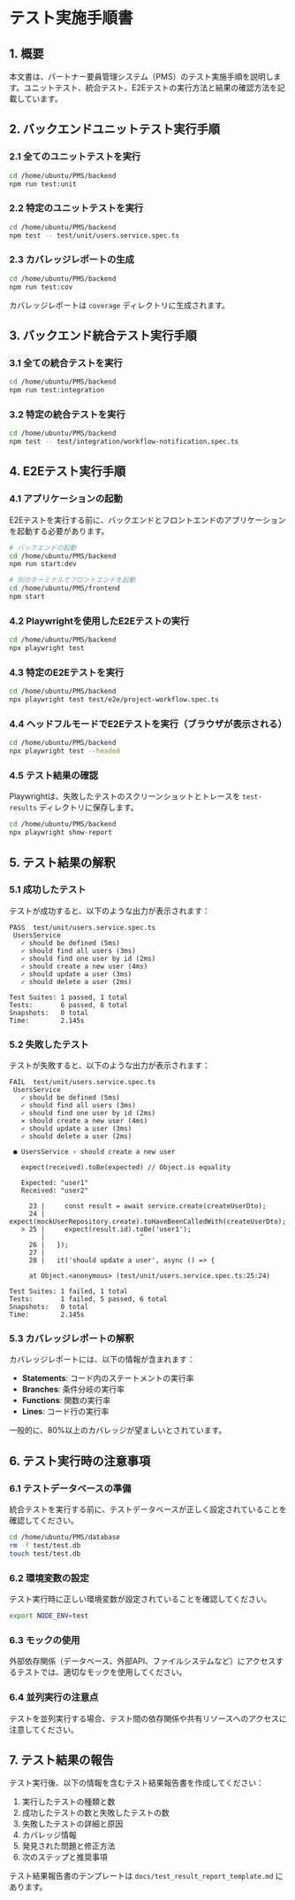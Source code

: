# テスト実施手順書

## 1. 概要

本文書は、パートナー要員管理システム（PMS）のテスト実施手順を説明します。ユニットテスト、統合テスト、E2Eテストの実行方法と結果の確認方法を記載しています。

## 2. バックエンドユニットテスト実行手順

### 2.1 全てのユニットテストを実行

```bash
cd /home/ubuntu/PMS/backend
npm run test:unit
```

### 2.2 特定のユニットテストを実行

```bash
cd /home/ubuntu/PMS/backend
npm test -- test/unit/users.service.spec.ts
```

### 2.3 カバレッジレポートの生成

```bash
cd /home/ubuntu/PMS/backend
npm run test:cov
```

カバレッジレポートは `coverage` ディレクトリに生成されます。

## 3. バックエンド統合テスト実行手順

### 3.1 全ての統合テストを実行

```bash
cd /home/ubuntu/PMS/backend
npm run test:integration
```

### 3.2 特定の統合テストを実行

```bash
cd /home/ubuntu/PMS/backend
npm test -- test/integration/workflow-notification.spec.ts
```

## 4. E2Eテスト実行手順

### 4.1 アプリケーションの起動

E2Eテストを実行する前に、バックエンドとフロントエンドのアプリケーションを起動する必要があります。

```bash
# バックエンドの起動
cd /home/ubuntu/PMS/backend
npm run start:dev

# 別のターミナルでフロントエンドを起動
cd /home/ubuntu/PMS/frontend
npm start
```

### 4.2 Playwrightを使用したE2Eテストの実行

```bash
cd /home/ubuntu/PMS/backend
npx playwright test
```

### 4.3 特定のE2Eテストを実行

```bash
cd /home/ubuntu/PMS/backend
npx playwright test test/e2e/project-workflow.spec.ts
```

### 4.4 ヘッドフルモードでE2Eテストを実行（ブラウザが表示される）

```bash
cd /home/ubuntu/PMS/backend
npx playwright test --headed
```

### 4.5 テスト結果の確認

Playwrightは、失敗したテストのスクリーンショットとトレースを `test-results` ディレクトリに保存します。

```bash
cd /home/ubuntu/PMS/backend
npx playwright show-report
```

## 5. テスト結果の解釈

### 5.1 成功したテスト

テストが成功すると、以下のような出力が表示されます：

```
PASS  test/unit/users.service.spec.ts
 UsersService
   ✓ should be defined (5ms)
   ✓ should find all users (3ms)
   ✓ should find one user by id (2ms)
   ✓ should create a new user (4ms)
   ✓ should update a user (3ms)
   ✓ should delete a user (2ms)

Test Suites: 1 passed, 1 total
Tests:       6 passed, 6 total
Snapshots:   0 total
Time:        2.145s
```

### 5.2 失敗したテスト

テストが失敗すると、以下のような出力が表示されます：

```
FAIL  test/unit/users.service.spec.ts
 UsersService
   ✓ should be defined (5ms)
   ✓ should find all users (3ms)
   ✓ should find one user by id (2ms)
   ✕ should create a new user (4ms)
   ✓ should update a user (3ms)
   ✓ should delete a user (2ms)

 ● UsersService › should create a new user

   expect(received).toBe(expected) // Object.is equality

   Expected: "user1"
   Received: "user2"

     23 |     const result = await service.create(createUserDto);
     24 |     expect(mockUserRepository.create).toHaveBeenCalledWith(createUserDto);
   > 25 |     expect(result.id).toBe('user1');
        |                        ^
     26 |   });
     27 | 
     28 |   it('should update a user', async () => {

     at Object.<anonymous> (test/unit/users.service.spec.ts:25:24)

Test Suites: 1 failed, 1 total
Tests:       1 failed, 5 passed, 6 total
Snapshots:   0 total
Time:        2.145s
```

### 5.3 カバレッジレポートの解釈

カバレッジレポートには、以下の情報が含まれます：

- **Statements**: コード内のステートメントの実行率
- **Branches**: 条件分岐の実行率
- **Functions**: 関数の実行率
- **Lines**: コード行の実行率

一般的に、80%以上のカバレッジが望ましいとされています。

## 6. テスト実行時の注意事項

### 6.1 テストデータベースの準備

統合テストを実行する前に、テストデータベースが正しく設定されていることを確認してください。

```bash
cd /home/ubuntu/PMS/database
rm -f test/test.db
touch test/test.db
```

### 6.2 環境変数の設定

テスト実行時に正しい環境変数が設定されていることを確認してください。

```bash
export NODE_ENV=test
```

### 6.3 モックの使用

外部依存関係（データベース、外部API、ファイルシステムなど）にアクセスするテストでは、適切なモックを使用してください。

### 6.4 並列実行の注意点

テストを並列実行する場合、テスト間の依存関係や共有リソースへのアクセスに注意してください。

## 7. テスト結果の報告

テスト実行後、以下の情報を含むテスト結果報告書を作成してください：

1. 実行したテストの種類と数
2. 成功したテストの数と失敗したテストの数
3. 失敗したテストの詳細と原因
4. カバレッジ情報
5. 発見された問題と修正方法
6. 次のステップと推奨事項

テスト結果報告書のテンプレートは `docs/test_result_report_template.md` にあります。
